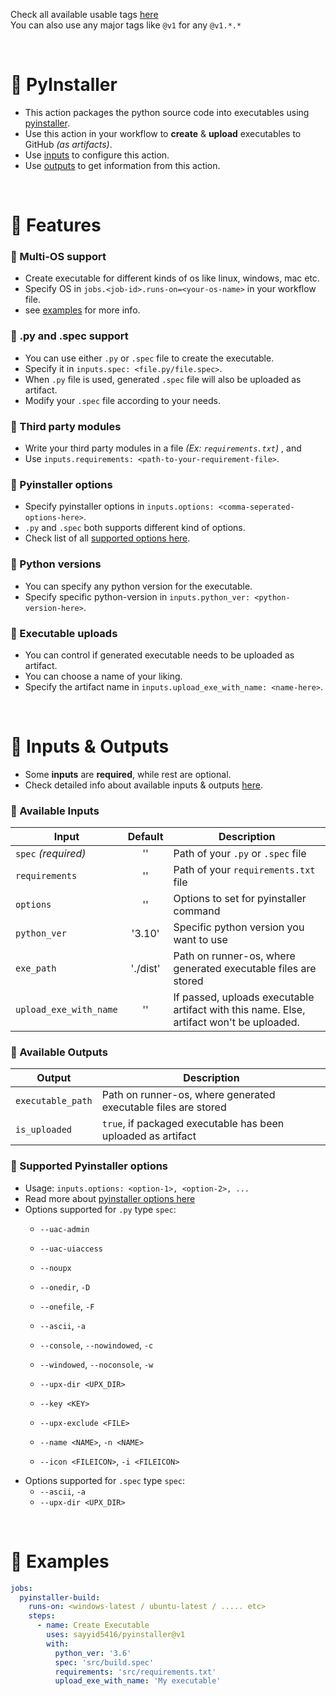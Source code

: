 Check all available usable tags [here](../../tags)
<br>
You can also use any major tags like `@v1` for any `@v1.*.*`


<br>


# 🔰 PyInstaller
  - This action packages the python source code into executables using [pyinstaller](https://pyinstaller.org).
  - Use this action in your workflow to **create** & **upload** executables to GitHub _(as artifacts)_.
  - Use [inputs](#-inputs--outputs) to configure this action.
  - Use [outputs](#-inputs--outputs) to get information from this action.


<br>


# 🔰 Features
### 💠 Multi-OS support
  - Create executable for different kinds of os like linux, windows, mac etc.
  - Specify OS in `jobs.<job-id>.runs-on=<your-os-name>` in your workflow file.
  - see [examples](#-examples) for more info.

### 💠 .py and .spec support
  - You can use either `.py` or `.spec` file to create the executable.
  - Specify it in `inputs.spec: <file.py/file.spec>`.
  - When `.py` file is used, generated `.spec` file will also be uploaded as artifact.
  - Modify your `.spec` file according to your needs.

### 💠 Third party modules
  - Write your third party modules in a file _(Ex: `requirements.txt`)_ , and
  - Use `inputs.requirements: <path-to-your-requirement-file>`.

### 💠 Pyinstaller options
  - Specify pyinstaller options in `inputs.options: <comma-seperated-options-here>`.
  - `.py` and `.spec` both supports different kind of options.
  - Check list of all [supported options here](#-inputs--outputs).

### 💠 Python versions
  - You can specify any python version for the executable.
  - Specify specific python-version in `inputs.python_ver: <python-version-here>`.

### 💠 Executable uploads
  - You can control if generated executable needs to be uploaded as artifact.
  - You can choose a name of your liking.
  - Specify the artifact name in `inputs.upload_exe_with_name: <name-here>`.


<br>


# 🔰 Inputs & Outputs
  - Some **inputs** are **required**, while rest are optional. 
  - Check detailed info about available inputs & outputs [here](/action.yml).

### 💠 Available Inputs

  | Input                 | Default   | Description |
  |-----------------------|:---------:|-------------|
  | `spec`  _(required)_  | ''        | Path of your `.py` or `.spec` file
  | `requirements`        | ''        | Path of your `requirements.txt` file
  | `options`             | ''        | Options to set for pyinstaller command
  | `python_ver`          | '3.10'    | Specific python version you want to use
  | `exe_path`            | './dist'  | Path on runner-os, where generated executable files are stored
  | `upload_exe_with_name`| ''        | If passed, uploads executable artifact  with this name. Else, artifact won't be uploaded.

### 💠 Available Outputs

  | Output                | Description |
  |-----------------------|-------------|
  | `executable_path`     | Path on runner-os, where generated executable files are stored
  | `is_uploaded`         | `true`, if packaged executable has been uploaded as artifact

### 💠 Supported Pyinstaller options
  - Usage: `inputs.options: <option-1>, <option-2>, ...`
  - Read more about [pyinstaller options here](https://pyinstaller.org/en/stable/usage.html#options)
  - Options supported for `.py` type `spec`:
    - `--uac-admin`
    - `--uac-uiaccess`
    - `--noupx`
    
    - `--onedir`,                         `-D`
    - `--onefile`,                        `-F`
    - `--ascii`,                          `-a`
    - `--console`,    `--nowindowed`,     `-c`
    - `--windowed`,   `--noconsole`,      `-w`
    
    - `--upx-dir <UPX_DIR>`
    - `--key <KEY>`
    - `--upx-exclude <FILE>`

    - `--name <NAME>`,                    `-n <NAME>`
    - `--icon <FILEICON>`,                `-i <FILEICON>`
  - Options supported for `.spec` type `spec`:
    - `--ascii`,                          `-a`
    - `--upx-dir <UPX_DIR>`


<br>


# 🔰 Examples

```yaml
jobs:
  pyinstaller-build:
    runs-on: <windows-latest / ubuntu-latest / ..... etc>
    steps:
      - name: Create Executable
        uses: sayyid5416/pyinstaller@v1
        with:
          python_ver: '3.6'
          spec: 'src/build.spec'
          requirements: 'src/requirements.txt'
          upload_exe_with_name: 'My executable'
```
